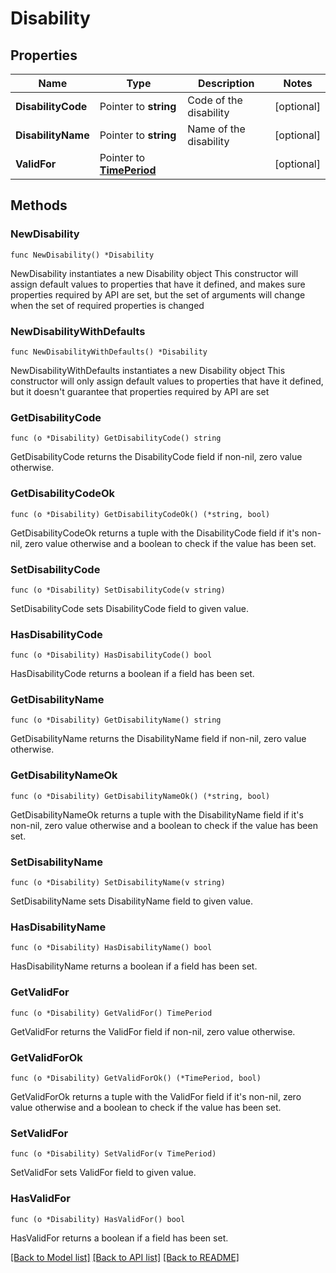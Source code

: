 # Disability

## Properties

Name | Type | Description | Notes
------------ | ------------- | ------------- | -------------
**DisabilityCode** | Pointer to **string** | Code of the disability | [optional] 
**DisabilityName** | Pointer to **string** | Name of the disability | [optional] 
**ValidFor** | Pointer to [**TimePeriod**](TimePeriod.md) |  | [optional] 

## Methods

### NewDisability

`func NewDisability() *Disability`

NewDisability instantiates a new Disability object
This constructor will assign default values to properties that have it defined,
and makes sure properties required by API are set, but the set of arguments
will change when the set of required properties is changed

### NewDisabilityWithDefaults

`func NewDisabilityWithDefaults() *Disability`

NewDisabilityWithDefaults instantiates a new Disability object
This constructor will only assign default values to properties that have it defined,
but it doesn't guarantee that properties required by API are set

### GetDisabilityCode

`func (o *Disability) GetDisabilityCode() string`

GetDisabilityCode returns the DisabilityCode field if non-nil, zero value otherwise.

### GetDisabilityCodeOk

`func (o *Disability) GetDisabilityCodeOk() (*string, bool)`

GetDisabilityCodeOk returns a tuple with the DisabilityCode field if it's non-nil, zero value otherwise
and a boolean to check if the value has been set.

### SetDisabilityCode

`func (o *Disability) SetDisabilityCode(v string)`

SetDisabilityCode sets DisabilityCode field to given value.

### HasDisabilityCode

`func (o *Disability) HasDisabilityCode() bool`

HasDisabilityCode returns a boolean if a field has been set.

### GetDisabilityName

`func (o *Disability) GetDisabilityName() string`

GetDisabilityName returns the DisabilityName field if non-nil, zero value otherwise.

### GetDisabilityNameOk

`func (o *Disability) GetDisabilityNameOk() (*string, bool)`

GetDisabilityNameOk returns a tuple with the DisabilityName field if it's non-nil, zero value otherwise
and a boolean to check if the value has been set.

### SetDisabilityName

`func (o *Disability) SetDisabilityName(v string)`

SetDisabilityName sets DisabilityName field to given value.

### HasDisabilityName

`func (o *Disability) HasDisabilityName() bool`

HasDisabilityName returns a boolean if a field has been set.

### GetValidFor

`func (o *Disability) GetValidFor() TimePeriod`

GetValidFor returns the ValidFor field if non-nil, zero value otherwise.

### GetValidForOk

`func (o *Disability) GetValidForOk() (*TimePeriod, bool)`

GetValidForOk returns a tuple with the ValidFor field if it's non-nil, zero value otherwise
and a boolean to check if the value has been set.

### SetValidFor

`func (o *Disability) SetValidFor(v TimePeriod)`

SetValidFor sets ValidFor field to given value.

### HasValidFor

`func (o *Disability) HasValidFor() bool`

HasValidFor returns a boolean if a field has been set.


[[Back to Model list]](../README.md#documentation-for-models) [[Back to API list]](../README.md#documentation-for-api-endpoints) [[Back to README]](../README.md)


